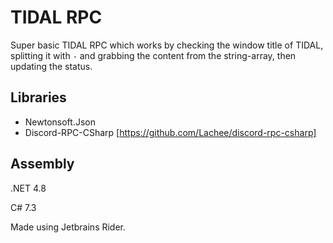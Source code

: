 # TIDAL RPC
Super basic TIDAL RPC which works by checking the window title of TIDAL, splitting it with `-` and grabbing the content from the string-array, then updating the status.

## Libraries
- Newtonsoft.Json
- Discord-RPC-CSharp [https://github.com/Lachee/discord-rpc-csharp]

## Assembly
.NET 4.8

C# 7.3

Made using Jetbrains Rider.

